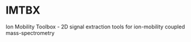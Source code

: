 # IMTBX
Ion Mobility Toolbox - 2D signal extraction tools for ion-mobility coupled mass-spectrometry
